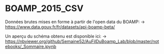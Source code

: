# BOAMP_2015_CSV

Données brutes mises en forme à partir de l'open data du BOAMP: -> https://www.data.gouv.fr/fr/datasets/api-boamp-beta/

Un aperçu du schéma obtenu est disponible ici: -> https://nbviewer.org/github/Semaine52/AuFilDuBoamp_Lab/blob/master/notebooks/_Sommaire.ipynb
